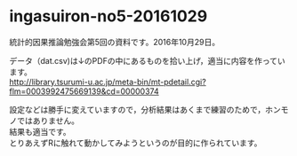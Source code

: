 # ingasuiron-no5-20161029
統計的因果推論勉強会第5回の資料です。2016年10月29日。

データ（dat.csv)は↓のPDFの中にあるものを拾い上げ，適当に内容を作っています。  
http://library.tsurumi-u.ac.jp/meta-bin/mt-pdetail.cgi?flm=0003992475669139&cd=00000374

設定などは勝手に変えていますので，分析結果はあくまで練習のためで，ホンモノではありません。  
結果も適当です。  
とりあえずRに触れて動かしてみようというのが目的に作られています。
